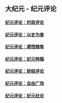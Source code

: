 ## 大纪元 - 纪元评论

#### [纪元评论：时政评论](indexes/nsc1025/README.md?12100330)
#### [纪元评论：以史为鉴](indexes/nsc1028/README.md?12100330)
#### [纪元评论：感悟随笔](indexes/nsc1035/README.md?12100330)
#### [纪元评论：纪元特稿](indexes/nsc424/README.md?12100330)
#### [纪元评论：财经评论](indexes/nsc1026/README.md?12100330)
#### [纪元评论：自由广场](indexes/nsc993/README.md?12100330)
#### [纪元评论：纪元社论](indexes/nsc422/README.md?12100330)
